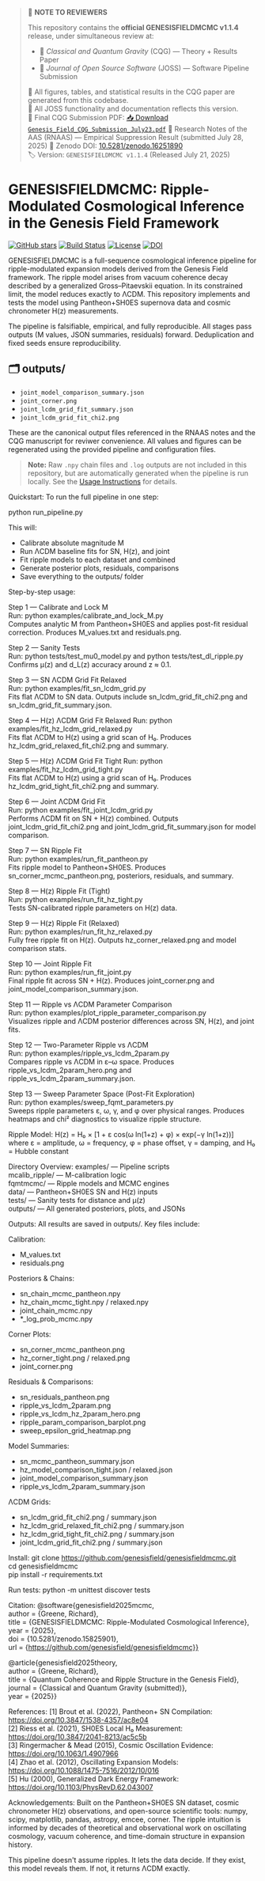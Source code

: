 > 📌 **NOTE TO REVIEWERS**
>
> This repository contains the **official GENESISFIELDMCMC v1.1.4** release, under simultaneous review at:
> - 📝 *Classical and Quantum Gravity* (CQG) — Theory + Results Paper
> - 🧪 *Journal of Open Source Software* (JOSS) — Software Pipeline Submission
>
> 🔗 All figures, tables, and statistical results in the CQG paper are generated from this codebase.  
> 🔁 All JOSS functionality and documentation reflects this version.  
> 📄 Final CQG Submission PDF: [📥 Download `Genesis_Field_CQG_Submission_July23.pdf`](https://github.com/genesisfield/genesisfieldmcmc/raw/main/paper%20CQG/Genesis_Field_CQG_Submission_July23.pdf)
> 📝 Research Notes of the AAS (RNAAS) — Empirical Suppression Result (submitted July 28, 2025)
> 📎 Zenodo DOI: [10.5281/zenodo.16251890](https://doi.org/10.5281/zenodo.16251890)  
> 🏷️ Version: `GENESISFIELDMCMC v1.1.4` (Released July 21, 2025)

# GENESISFIELDMCMC: Ripple-Modulated Cosmological Inference in the Genesis Field Framework
[![GitHub stars](https://img.shields.io/github/stars/genesisfield/genesisfieldmcmc?style=social)](https://github.com/genesisfield/genesisfieldmcmc/stargazers)
[![Build Status](https://img.shields.io/badge/build-passing-brightgreen)](#)
[![License](https://img.shields.io/badge/license-MIT-blue.svg)](LICENSE)
[![DOI](https://zenodo.org/badge/DOI/10.5281/zenodo.15825900.svg)](https://doi.org/10.5281/zenodo.15825900)

GENESISFIELDMCMC is a full-sequence cosmological inference pipeline for ripple-modulated expansion models derived from the Genesis Field framework. The ripple model arises from vacuum coherence decay described by a generalized Gross–Pitaevskii equation. In its constrained limit, the model reduces exactly to ΛCDM. This repository implements and tests the model using Pantheon+SH0ES supernova data and cosmic chronometer H(z) measurements.

The pipeline is falsifiable, empirical, and fully reproducible. All stages pass outputs (M values, JSON summaries, residuals) forward. Deduplication and fixed seeds ensure reproducibility.

## 🗂 outputs/

- `joint_model_comparison_summary.json`  
- `joint_corner.png`  
- `joint_lcdm_grid_fit_summary.json`  
- `joint_lcdm_grid_fit_chi2.png`

These are the canonical output files referenced in the RNAAS notes and the CQG manuscript for reviwer convenience. All values and figures can be regenerated using the provided pipeline and configuration files.

> **Note:** Raw `.npy` chain files and `.log` outputs are not included in this repository, but are automatically generated when the pipeline is run locally. See the [Usage Instructions](#running-the-pipeline) for details.

Quickstart:
To run the full pipeline in one step:

python run_pipeline.py

This will:
- Calibrate absolute magnitude M
- Run ΛCDM baseline fits for SN, H(z), and joint
- Fit ripple models to each dataset and combined
- Generate posterior plots, residuals, comparisons
- Save everything to the outputs/ folder

Step-by-step usage:

Step 1 — Calibrate and Lock M  
Run: python examples/calibrate_and_lock_M.py  
Computes analytic M from Pantheon+SH0ES and applies post-fit residual correction. Produces M_values.txt and residuals.png.

Step 2 — Sanity Tests  
Run: python tests/test_mu0_model.py and python tests/test_dl_ripple.py  
Confirms μ(z) and d_L(z) accuracy around z ≈ 0.1.

Step 3 — SN ΛCDM Grid Fit Relaxed  
Run: python examples/fit_sn_lcdm_grid.py  
Fits flat ΛCDM to SN data. Outputs include sn_lcdm_grid_fit_chi2.png and sn_lcdm_grid_fit_summary.json.

Step 4 — H(z) ΛCDM Grid Fit Relaxed 
Run: python examples/fit_hz_lcdm_grid_relaxed.py  
Fits flat ΛCDM to H(z) using a grid scan of H₀. Produces hz_lcdm_grid_relaxed_fit_chi2.png and summary.

Step 5 — H(z) ΛCDM Grid Fit Tight
Run: python examples/fit_hz_lcdm_grid_tight.py  
Fits flat ΛCDM to H(z) using a grid scan of H₀. Produces hz_lcdm_grid_tight_fit_chi2.png and summary.

Step 6 — Joint ΛCDM Grid Fit  
Run: python examples/fit_joint_lcdm_grid.py  
Performs ΛCDM fit on SN + H(z) combined. Outputs joint_lcdm_grid_fit_chi2.png and joint_lcdm_grid_fit_summary.json for model comparison.

Step 7 — SN Ripple Fit  
Run: python examples/run_fit_pantheon.py  
Fits ripple model to Pantheon+SH0ES. Produces sn_corner_mcmc_pantheon.png, posteriors, residuals, and summary.

Step 8 — H(z) Ripple Fit (Tight)  
Run: python examples/run_fit_hz_tight.py  
Tests SN-calibrated ripple parameters on H(z) data.

Step 9 — H(z) Ripple Fit (Relaxed)  
Run: python examples/run_fit_hz_relaxed.py  
Fully free ripple fit on H(z). Outputs hz_corner_relaxed.png and model comparison stats.

Step 10 — Joint Ripple Fit  
Run: python examples/run_fit_joint.py  
Final ripple fit across SN + H(z). Produces joint_corner.png and joint_model_comparison_summary.json.

Step 11 — Ripple vs ΛCDM Parameter Comparison  
Run: python examples/plot_ripple_parameter_comparison.py  
Visualizes ripple and ΛCDM posterior differences across SN, H(z), and joint fits.

Step 12 — Two-Parameter Ripple vs ΛCDM  
Run: python examples/ripple_vs_lcdm_2param.py  
Compares ripple vs ΛCDM in ε–ω space. Produces ripple_vs_lcdm_2param_hero.png and ripple_vs_lcdm_2param_summary.json.

Step 13 — Sweep Parameter Space (Post-Fit Exploration)  
Run: python examples/sweep_fqmt_parameters.py  
Sweeps ripple parameters ε, ω, γ, and φ over physical ranges. Produces heatmaps and chi² diagnostics to visualize ripple structure.

Ripple Model:
H(z) = H₀ × [1 + ε cos(ω ln(1+z) + φ) × exp(−γ ln(1+z))]  
where ε = amplitude, ω = frequency, φ = phase offset, γ = damping, and H₀ = Hubble constant

Directory Overview:
examples/ — Pipeline scripts  
mcalib_ripple/ — M-calibration logic  
fqmtmcmc/ — Ripple models and MCMC engines  
data/ — Pantheon+SH0ES SN and H(z) inputs  
tests/ — Sanity tests for distance and μ(z)  
outputs/ — All generated posteriors, plots, and JSONs

Outputs:
All results are saved in outputs/. Key files include:

Calibration:
- M_values.txt  
- residuals.png  

Posteriors & Chains:
- sn_chain_mcmc_pantheon.npy  
- hz_chain_mcmc_tight.npy / relaxed.npy  
- joint_chain_mcmc.npy  
- *_log_prob_mcmc.npy  

Corner Plots:
- sn_corner_mcmc_pantheon.png  
- hz_corner_tight.png / relaxed.png  
- joint_corner.png  

Residuals & Comparisons:
- sn_residuals_pantheon.png  
- ripple_vs_lcdm_2param.png  
- ripple_vs_lcdm_hz_2param_hero.png  
- ripple_param_comparison_barplot.png  
- sweep_epsilon_grid_heatmap.png  

Model Summaries:
- sn_mcmc_pantheon_summary.json  
- hz_model_comparison_tight.json / relaxed.json  
- joint_model_comparison_summary.json  
- ripple_vs_lcdm_2param_summary.json  

ΛCDM Grids:
- sn_lcdm_grid_fit_chi2.png / summary.json  
- hz_lcdm_grid_relaxed_fit_chi2.png / summary.json 
- hz_lcdm_grid_tight_fit_chi2.png / summary.json   
- joint_lcdm_grid_fit_chi2.png / summary.json  

Install:
git clone https://github.com/genesisfield/genesisfieldmcmc.git  
cd genesisfieldmcmc  
pip install -r requirements.txt

Run tests:
python -m unittest discover tests

Citation:
@software{genesisfield2025mcmc,  
author = {Greene, Richard},  
title = {GENESISFIELDMCMC: Ripple-Modulated Cosmological Inference},  
year = {2025},  
doi = {10.5281/zenodo.15825901},  
url = {https://github.com/genesisfield/genesisfieldmcmc}}

@article{genesisfield2025theory,  
author = {Greene, Richard},  
title = {Quantum Coherence and Ripple Structure in the Genesis Field},  
journal = {Classical and Quantum Gravity (submitted)},  
year = {2025}}

References:
[1] Brout et al. (2022), Pantheon+ SN Compilation: https://doi.org/10.3847/1538-4357/ac8e04  
[2] Riess et al. (2021), SH0ES Local H₀ Measurement: https://doi.org/10.3847/2041-8213/ac5c5b  
[3] Ringermacher & Mead (2015), Cosmic Oscillation Evidence: https://doi.org/10.1063/1.4907966  
[4] Zhao et al. (2012), Oscillating Expansion Models: https://doi.org/10.1088/1475-7516/2012/10/016  
[5] Hu (2000), Generalized Dark Energy Framework: https://doi.org/10.1103/PhysRevD.62.043007

Acknowledgements:
Built on the Pantheon+SH0ES SN dataset, cosmic chronometer H(z) observations, and open-source scientific tools: numpy, scipy, matplotlib, pandas, astropy, emcee, corner. The ripple intuition is informed by decades of theoretical and observational work on oscillating cosmology, vacuum coherence, and time-domain structure in expansion history.

This pipeline doesn't assume ripples. It lets the data decide. If they exist, this model reveals them. If not, it returns ΛCDM exactly.

